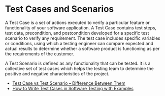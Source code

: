 # Test Cases and Scenarios

A Test Case is a set of actions executed to verify a particular feature or functionality of your software application. A Test Case contains test steps, test data, precondition, and postcondition developed for a specific test scenario to verify any requirement. The test case includes specific variables or conditions, using which a testing engineer can compare expected and actual results to determine whether a software product is functioning as per the requirements of the customer.

A Test Scenario is defined as any functionality that can be tested. It is a collective set of test cases which helps the testing team to determine the positive and negative characteristics of the project.

- [Test Case vs Test Scenario – Difference Between Them](https://www.guru99.com/test-case-vs-test-scenario.html)
- [How to Write Test Cases in Software Testing with Examples](https://www.guru99.com/test-case.html)